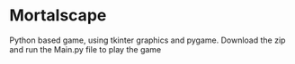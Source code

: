 # Mortalscape
Python based game, using tkinter graphics and pygame.
Download the zip and run the Main.py file to play the game
